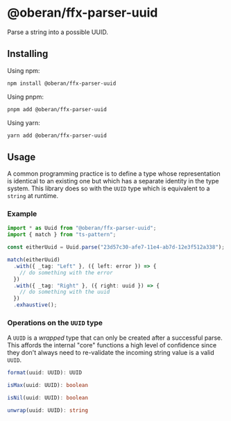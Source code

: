 # @oberan/ffx-parser-uuid

Parse a string into a possible UUID.

## Installing

Using npm:

```bash
npm install @oberan/ffx-parser-uuid
```

Using pnpm:

```bash
pnpm add @oberan/ffx-parser-uuid
```

Using yarn:

```bash
yarn add @oberan/ffx-parser-uuid
```

## Usage

A common programming practice is to define a type whose representation is identical to an existing one but which has a separate identity in the type system. This library does so with the `UUID` type which is equivalent to a `string` at runtime.

### Example

```ts
import * as Uuid from "@oberan/ffx-parser-uuid";
import { match } from "ts-pattern";

const eitherUuid = Uuid.parse("23d57c30-afe7-11e4-ab7d-12e3f512a338");

match(eitherUuid)
  .with({ _tag: "Left" }, ({ left: error }) => {
    // do something with the error
  })
  .with({ _tag: "Right" }, ({ right: uuid }) => {
    // do something with the uuid
  })
  .exhaustive();
```

### Operations on the `UUID` type

A `UUID` is a _wrapped_ type that can only be created after a successful parse. This affords the internal "core" functions a high level of confidence since they don't always need to re-validate the incoming string value is a valid `UUID`.

```ts
format(uuid: UUID): UUID

isMax(uuid: UUID): boolean

isNil(uuid: UUID): boolean

unwrap(uuid: UUID): string
```
